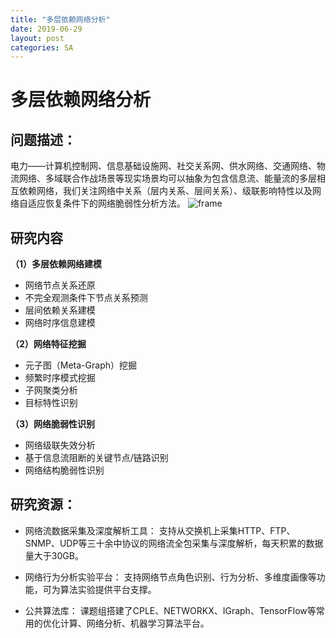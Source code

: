```yaml
---
title: "多层依赖网络分析"
date: 2019-06-29
layout: post
categories: SA
---
```


# 多层依赖网络分析


## 问题描述：
电力——计算机控制网、信息基础设施网、社交关系网、供水网络、交通网络、物流网络、多域联合作战场景等现实场景均可以抽象为包含信息流、能量流的多层相互依赖网络，我们关注网络中关系（层内关系、层间关系）、级联影响特性以及网络自适应恢复条件下的网络脆弱性分析方法。
![frame](../../../assets/graphs/frame.png)
## 研究内容
**（1）多层依赖网络建模**
  + 网络节点关系还原
  + 不完全观测条件下节点关系预测
  + 层间依赖关系建模
  + 网络时序信息建模

**（2）网络特征挖掘**
  + 元子图（Meta-Graph）挖掘
  + 频繁时序模式挖掘
  + 子网聚类分析
  + 目标特性识别
  
**（3）网络脆弱性识别**
  + 网络级联失效分析
  + 基于信息流阻断的关键节点/链路识别
  + 网络结构脆弱性识别
  
## 研究资源：

  + 网络流数据采集及深度解析工具：
  支持从交换机上采集HTTP、FTP、SNMP、UDP等三十余中协议的网络流全包采集与深度解析，每天积累的数据量大于30GB。
  
  +  网络行为分析实验平台：
  支持网络节点角色识别、行为分析、多维度画像等功能，可为算法实验提供平台支撑。
  
  +  公共算法库：
  课题组搭建了CPLE、NETWORKX、IGraph、TensorFlow等常用的优化计算、网络分析、机器学习算法平台。


